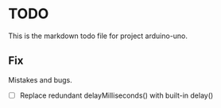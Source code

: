# TODO

This is the markdown todo file for project arduino-uno.

## Fix

Mistakes and bugs.

- [ ] Replace redundant delayMilliseconds() with built-in delay()
